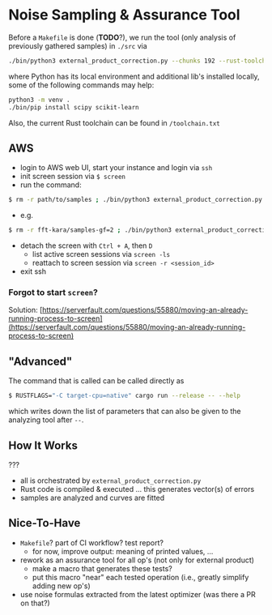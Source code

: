 
# Noise Sampling & Assurance Tool

Before a `Makefile` is done (**TODO**?), we run the tool (only analysis of previously gathered samples) in `./src` via

```bash
./bin/python3 external_product_correction.py --chunks 192 --rust-toolchain nightly-2024-08-19 --analysis-only --dir multi-bit-sampling/gf2/ -- --algorithm multi-bit-ext-prod --multi-bit-grouping-factor 2
```
where Python has its local environment and additional lib's installed locally, some of the following commands may help:
```bash
python3 -m venv .
./bin/pip install scipy scikit-learn
```
Also, the current Rust toolchain can be found in `/toolchain.txt`


## AWS

  - login to AWS web UI, start your instance and login via `ssh`
  - init screen session via `$ screen`
  - run the command:
```bash
$ rm -r path/to/samples ; ./bin/python3 external_product_correction.py --chunks <number-of-cpus> --rust-toolchain nightly-x86_64-unknown-linux-gnu --dir path/to/samples -- --algorithm multi-bit-ext-prod --multi-bit-grouping-factor <gf> > path/to/output.dat ; sudo poweroff
```
  - e.g.
```bash
$ rm -r fft-kara/samples-gf=2 ; ./bin/python3 external_product_correction.py --chunks 64 --rust-toolchain nightly-x86_64-unknown-linux-gnu --dir fft-kara/samples-gf=2/ -- --algorithm multi-bit-ext-prod --multi-bit-grouping-factor 2 > fft-kara/gf=2.dat ; sudo poweroff
```
  - detach the screen with `Ctrl + A`, then `D`
    - list active screen sessions via `screen -ls`
    - reattach to screen session via `screen -r <session_id>`
  - exit ssh

### Forgot to start `screen`?

Solution: [https://serverfault.com/questions/55880/moving-an-already-running-process-to-screen](https://serverfault.com/questions/55880/moving-an-already-running-process-to-screen)


## "Advanced"

The command that is called can be called directly as
```bash
$ RUSTFLAGS="-C target-cpu=native" cargo run --release -- --help
```
which writes down the list of parameters that can also be given to the analyzing tool after `--`.


## How It Works

???

  - all is orchestrated by `external_product_correction.py`
  - Rust code is compiled & executed ... this generates vector(s) of errors
  - samples are analyzed and curves are fitted


## Nice-To-Have

  - `Makefile`? part of CI workflow? test report?
    - for now, improve output: meaning of printed values, ...
  - rework as an assurance tool for all op's (not only for external product)
    - make a macro that generates these tests?
    - put this macro "near" each tested operation (i.e., greatly simplify adding new op's)
  - use noise formulas extracted from the latest optimizer (was there a PR on that?)
